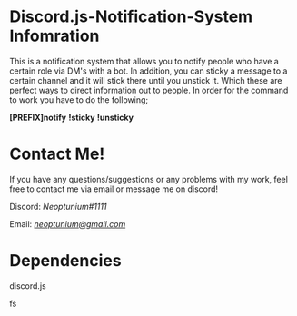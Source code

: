 # Discord.js-Notification-System Infomration

This is a notification system that allows you to notify people who have a certain role via DM's with a bot. In addition, you can sticky a message to a certain channel and it will stick there until you unstick it. Which these are perfect ways to direct information out to people. In order for the command to work you have to do the following;

**[PREFIX]notify**
**!sticky**
**!unsticky**

# Contact Me!
 If you have any questions/suggestions or any problems with my work, feel free to contact me via email or message me on discord!

  Discord: *Neoptunium#1111*

  Email: *neoptunium@gmail.com*

# Dependencies 
discord.js 

fs
